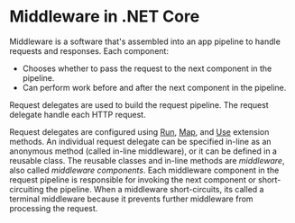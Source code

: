 # Middleware in .NET Core

Middleware is a software that's assembled into an app pipeline to handle requests and responses. Each component:

- Chooses whether to pass the request to the next component in the pipeline.
- Can perform work before and after the next component in the pipeline.

Request delegates are used to build the request pipeline. The request delegate handle each HTTP request.

Request delegates are configured using [Run](https://learn.microsoft.com/en-us/dotnet/api/microsoft.aspnetcore.builder.runextensions.run?view=aspnetcore-9.0), [Map](https://learn.microsoft.com/en-us/dotnet/api/microsoft.aspnetcore.builder.mapextensions.map?view=aspnetcore-9.0), and [Use](https://learn.microsoft.com/en-us/dotnet/api/microsoft.aspnetcore.builder.useextensions.use?view=aspnetcore-9.0) extension methods. An individual request delegate can be specified in-line as an anonymous method (called in-line middleware), or it can be defined in a reusable class. The reusable classes and in-line methods are *middleware*, also called *middleware components*. Each middleware component in the request pipeline is responsible for invoking the next component or short-circuiting the pipeline. When a middleware short-circuits, its called a terminal middleware because it prevents further middleware from processing the request.
